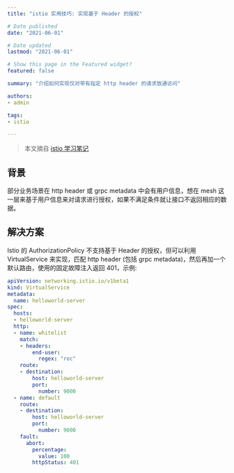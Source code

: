 ```yaml
---
title: "istio 实用技巧: 实现基于 Header 的授权"

# Date published
date: "2021-06-01"

# Date updated
lastmod: "2021-06-01"

# Show this page in the Featured widget?
featured: false

summary: "介绍如何实现仅对带有指定 http header 的请求放通访问"

authors:
- admin

tags:
- istio

---
```


> 本文摘自 [istio 学习笔记](https://imroc.cc/istio/trick/header-authorization/)

## 背景

部分业务场景在 http header 或 grpc metadata 中会有用户信息，想在 mesh 这一层来基于用户信息来对请求进行授权，如果不满足条件就让接口不返回相应的数据。

## 解决方案

Istio 的 AuthorizationPolicy 不支持基于 Header 的授权，但可以利用 VirtualService 来实现，匹配 http header (包括 grpc metadata)，然后再加一个默认路由，使用的固定故障注入返回 401，示例:

```yaml
apiVersion: networking.istio.io/v1beta1
kind: VirtualService
metadata:
  name: helloworld-server
spec:
  hosts:
  - helloworld-server
  http:
  - name: whitelist
    match:
    - headers:
        end-user:
          regex: "roc"
    route:
    - destination:
        host: helloworld-server
        port:
          number: 9000
  - name: default
    route:
    - destination:
        host: helloworld-server
        port:
          number: 9000
    fault:
      abort:
        percentage:
          value: 100
        httpStatus: 401
```
